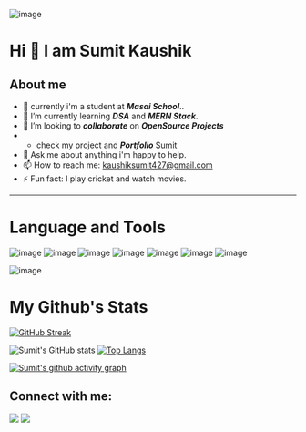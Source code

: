 ![image](https://thumbs.dreamstime.com/b/new-skills-knowledge-webinar-training-business-internet-technology-concept-new-skills-knowledge-webinar-training-business-internet-121274023.jpg)



   # Hi 👋 I am Sumit Kaushik
   About me
   ---


- 🔭 currently i'm a student at ***Masai School***..
- 🌱 I’m currently learning ***DSA*** and ***MERN Stack***.
- 👯 I’m looking to ***collaborate*** on ***OpenSource Projects***
- *  check my project and ***Portfolio*** [Sumit](https://portfolio-kaushiksumit427-gmailcom.vercel.app/)
- 💬 Ask me about anything i'm happy to help.
- 📫 How to reach me: kaushiksumit427@gmail.com
- ⚡ Fun fact: I play cricket and watch movies.

---

# Language and Tools
![image](https://camo.githubusercontent.com/49fbb99f92674cc6825349b154b65aaf4064aec465d61e8e1f9fb99da3d922a1/68747470733a2f2f696d672e736869656c64732e696f2f62616467652f68746d6c352d2532334533344632362e7376673f7374796c653d666f722d7468652d6261646765266c6f676f3d68746d6c35266c6f676f436f6c6f723d7768697465)             ![image](https://camo.githubusercontent.com/aeddc848275a1ffce386dc81c04541654ca07b2c43bbb8ad251085c962672aea/68747470733a2f2f696d672e736869656c64732e696f2f62616467652f6a6176617363726970742d2532333332333333302e7376673f7374796c653d666f722d7468652d6261646765266c6f676f3d6a617661736372697074266c6f676f436f6c6f723d253233463744463145)              ![image](https://camo.githubusercontent.com/e6b67b27998fca3bccf4c0ee479fc8f9de09d91f389cccfbe6cb1e29c10cfbd7/68747470733a2f2f696d672e736869656c64732e696f2f62616467652f637373332d2532333135373242362e7376673f7374796c653d666f722d7468652d6261646765266c6f676f3d63737333266c6f676f436f6c6f723d7768697465)             ![image](https://camo.githubusercontent.com/3f0e26b0951bab845a1bb9a7198ecca0da272e462921b6edd85879f3673b6927/68747470733a2f2f696d672e736869656c64732e696f2f62616467652f506f73746d616e2d4646364333373f7374796c653d666f722d7468652d6261646765266c6f676f3d706f73746d616e266c6f676f436f6c6f723d7768697465)             ![image](https://camo.githubusercontent.com/b47580b7e8e0b4ce9bb718070140318f72d316a0c88e0dd53a5ac4b0bdfc755e/68747470733a2f2f696d672e736869656c64732e696f2f62616467652f4e504d2d2532333030303030302e7376673f7374796c653d666f722d7468652d6261646765266c6f676f3d6e706d266c6f676f436f6c6f723d7768697465)             ![image](https://camo.githubusercontent.com/7d7b100e379663ee40a20989e6c61737e6396c1dafc3a7c6d2ada8d4447eb0e4/68747470733a2f2f696d672e736869656c64732e696f2f62616467652f6e6f64652e6a732d3644413535463f7374796c653d666f722d7468652d6261646765266c6f676f3d6e6f64652e6a73266c6f676f436f6c6f723d7768697465)             ![image](https://camo.githubusercontent.com/ec8056bddf659d21de39b358d9786e56731cd767117e091348411666a5e7eee6/68747470733a2f2f696d672e736869656c64732e696f2f62616467652f7461696c77696e646373732d2532333338423241432e7376673f7374796c653d666f722d7468652d6261646765266c6f676f3d7461696c77696e642d637373266c6f676f436f6c6f723d7768697465)

![image](https://user-images.githubusercontent.com/82999542/132934744-131c1891-4a4f-4e88-a64a-36720ad7470b.png)

# My Github's Stats
[![GitHub Streak](http://github-readme-streak-stats.herokuapp.com?user=sumit6159&theme=radical&hide_border=true&date_format=j%20M%5B%20Y%5D)](https://git.io/streak-stats)

![Sumit's GitHub stats](https://github-readme-stats.vercel.app/api?username=sumit6159&show_icons=true&theme=radical)   [![Top Langs](https://github-readme-stats.vercel.app/api/top-langs/?username=sumit6159&layout=compact)](https://github.com/sumit6159/github-readme-stats)

[![Sumit's github activity graph](https://activity-graph.herokuapp.com/graph?username=sumit6159&theme=react-dark)](https://github.com/sumit6159/github-readme-activity-graph)

## Connect with me:
<p align="left">
<a href = "https://www.linkedin.com/in/sumit-kaushik-143b57230/" target="_blank"><img src="https://img.icons8.com/fluent/48/000000/linkedin.png"/></a>  <a href = "mailto:kaushiksumit427@gmail.com" target="_blank"><img src="https://img.icons8.com/color/48/000000/gmail-new.png"/></a>
</p>








